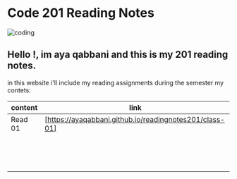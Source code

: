 # Code 201 Reading Notes
![coding](https://cdn1.iconfinder.com/data/icons/flatie-outline-seo-marketing/24/SEO_011-web-restructuring-code-screen-512.png)

## Hello !, im aya qabbani and this is my 201 reading notes.
in this website i'll include my reading assignments during the semester
my contets:

 content | link
------------ | -------------
 Read 01| [https://ayaqabbani.github.io/readingnotes201/class-01]
 |||
 |||
 |||
 |||
 |||
 |||
 |||
 |||
 |||
 |||
 |||
 |||
 |||
 |||

